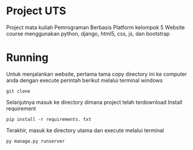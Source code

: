 # Project UTS

Project mata kuliah Pemrograman Berbasis Platform kelompok 5
Website course menggunakan python, django, html5, css, js, dan bootstrap

# Running
Untuk menjalankan website, pertama tama copy directory ini ke computer anda
dengan execute perintah berikut melalui terminal windows
```
git clone
```
Selanjutnya masuk ke directory dimana project telah terdownload
Install requirement
```
pip install -r requirements. txt
```
Terakhir, masuk ke directory utama dan execute melalui terminal
```
py manage.py runserver
```
